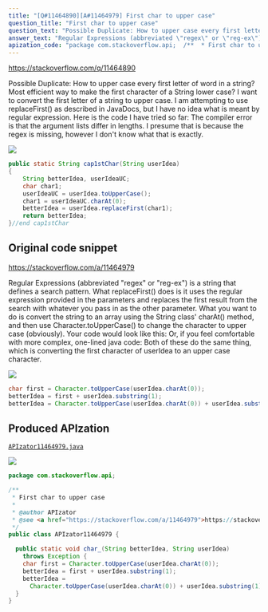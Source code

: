 ```yaml
---
title: "[Q#11464890][A#11464979] First char to upper case"
question_title: "First char to upper case"
question_text: "Possible Duplicate: How to upper case every first letter of word in a string? Most efficient way to make the first character of a String lower case? I want to convert the first letter of a string to upper case. I am attempting to use replaceFirst() as described in JavaDocs, but I have no idea what is meant by regular expression. Here is the code I have tried so far: The compiler error is that the argument lists differ in lengths. I presume that is because the regex is missing, however I don't know what that is exactly."
answer_text: "Regular Expressions (abbreviated \"regex\" or \"reg-ex\") is a string that defines a search pattern. What replaceFirst() does is it uses the regular expression provided in the parameters and replaces the first result from the search with whatever you pass in as the other parameter. What you want to do is convert the string to an array using the String class' charAt() method, and then use Character.toUpperCase() to change the character to upper case (obviously). Your code would look like this: Or, if you feel comfortable with more complex, one-lined java code: Both of these do the same thing, which is converting the first character of userIdea to an upper case character."
apization_code: "package com.stackoverflow.api;  /**  * First char to upper case  *  * @author APIzator  * @see <a href=\"https://stackoverflow.com/a/11464979\">https://stackoverflow.com/a/11464979</a>  */ public class APIzator11464979 {    public static void char_(String betterIdea, String userIdea)     throws Exception {     char first = Character.toUpperCase(userIdea.charAt(0));     betterIdea = first + userIdea.substring(1);     betterIdea =       Character.toUpperCase(userIdea.charAt(0)) + userIdea.substring(1);   } }"
---
```


https://stackoverflow.com/q/11464890

Possible Duplicate:
How to upper case every first letter of word in a string?
Most efficient way to make the first character of a String lower case?
I want to convert the first letter of a string to upper case. I am attempting to use replaceFirst() as described in JavaDocs, but I have no idea what is meant by regular expression.
Here is the code I have tried so far:
The compiler error is that the argument lists differ in lengths. I presume that is because the regex is missing, however I don&#x27;t know what that is exactly.


<div class="code-logo"><img src="/stackoverflow.png" /></div>

```java
public static String cap1stChar(String userIdea)
{
    String betterIdea, userIdeaUC;
    char char1;
    userIdeaUC = userIdea.toUpperCase();
    char1 = userIdeaUC.charAt(0);
    betterIdea = userIdea.replaceFirst(char1); 
    return betterIdea;
}//end cap1stChar
```


## Original code snippet

https://stackoverflow.com/a/11464979

Regular Expressions (abbreviated &quot;regex&quot; or &quot;reg-ex&quot;) is a string that defines a search pattern.
What replaceFirst() does is it uses the regular expression provided in the parameters and replaces the first result from the search with whatever you pass in as the other parameter.
What you want to do is convert the string to an array using the String class&#x27; charAt() method, and then use Character.toUpperCase() to change the character to upper case (obviously). Your code would look like this:
Or, if you feel comfortable with more complex, one-lined java code:
Both of these do the same thing, which is converting the first character of userIdea to an upper case character.

<div class="code-logo"><img src="/stackoverflow.png" /></div>

```java
char first = Character.toUpperCase(userIdea.charAt(0));
betterIdea = first + userIdea.substring(1);
betterIdea = Character.toUpperCase(userIdea.charAt(0)) + userIdea.substring(1);
```

## Produced APIzation

[`APIzator11464979.java`](https://github.com/pasqualesalza/apization-temp/raw/main/data/search/APIzator11464979.java)

<div class="code-logo"><img src="/apizator.png" /></div>

```java
package com.stackoverflow.api;

/**
 * First char to upper case
 *
 * @author APIzator
 * @see <a href="https://stackoverflow.com/a/11464979">https://stackoverflow.com/a/11464979</a>
 */
public class APIzator11464979 {

  public static void char_(String betterIdea, String userIdea)
    throws Exception {
    char first = Character.toUpperCase(userIdea.charAt(0));
    betterIdea = first + userIdea.substring(1);
    betterIdea =
      Character.toUpperCase(userIdea.charAt(0)) + userIdea.substring(1);
  }
}

```